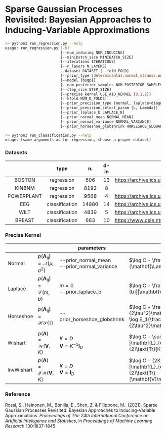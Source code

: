 # Sparse Gaussian Processes Revisited: Bayesian Approaches to Inducing-Variable Approximations

```bash
>> python3 run_regression.py --help
usage: run_regression.py [-h] 
                         [--num_inducing NUM_INDUCING]
                         [--minibatch_size MINIBATCH_SIZE]
                         [--iterations ITERATIONS] 
                         [--n_layers N_LAYERS]
                         --dataset DATASET [--fold FOLD]
                         [--prior_type {determinantal,normal,strauss,uniform}]
                         [--model {bsgp}]
                         [--num_posterior_samples NUM_POSTERIOR_SAMPLES]
                         [--step_size STEP_SIZE]
                         [--precise_kernel USE_AID_KERNEL {0,1,2}]
                         [--kfold NUM_K_FOLDS]
                         [--prior_precision_type {normal, laplace+diagnormal, horseshoe+diagnormal, wishart, invwishart}]
                         [--prior_precision_select_param {L, Lambda}]
                         [--prior_laplace_b LAPLACE_B]
                         [--prior_normal_mean NORMAL_MEAN]
                         [--prior_normal_variance NORMAL_VARIANCE]
                         [--prior_horseshoe_globshrink HORSESHOE_GLOBAL_SHRINKAGE]

>> python3 run_classification.py --help
usage: [same arguments as for regression, choose a proper dataset]
```

### Datasets

|            |      type      |   n.  | d-in |                                                                     |
|:----------:|:--------------:|:-----:|:----:|---------------------------------------------------------------------|
|     BOSTON |     regression |   506 |   13 | https://archive.ics.uci.edu/ml/datasets/Housing                     |
|     KIN8NM |     regression |  8192 |    8 |                                                                     |
| POWERPLANT |     regression |  9568 |    4 | https://archive.ics.uci.edu/dataset/294/combined+cycle+power+plant  |
|        EEG | classification | 14980 |   14 | https://archive.ics.uci.edu/dataset/264/eeg+eye+state               |
|       WILT | classification |  4839 |    5 | https://archive.ics.uci.edu/dataset/285/wilt                        |
|     BREAST | classification |   683 |   10 | https://www.csie.ntu.edu.tw/~cjlin/libsvmtools/datasets/binary.html |                                                                |

### Precise Kernel

|            |                                                         | parameters                                         | log-pdf                                                                                                   |
|------------|---------------------------------------------------------|----------------------------------------------------|-----------------------------------------------------------------------------------------------------------|
| Normal     | $p(\mathbf{\Lambda_{ij}}) = \mathcal{N}(\mu, \sigma^2)$ | --prior_normal_mean <br /> --prior_normal_variance | $\log C - \frac{1}{2\sigma^2}(\mathbf{\Lambda_{ij}} - \mu)^2$                                             |
| Laplace    | $p(\mathbf{\Lambda_{ij}}) = \mathcal{L}(m,b)$           | $m = 0$  <br /> --prior_laplace_b                  | $\log C - \frac{1}{b}\|\|\mathbf{\Lambda_{ij}} - m\|\|_1$                                                 |
| Horseshoe  | $p(\mathbf{\Lambda_{ij}}) = \mathcal{HS}(\tau)$         | --prior_horseshoe_globshrink                       | $\log C + \frac{1}{2\tau^2}\mathbf{\Lambda_{ij}}^2 + \log E_1(\frac{1}{2\tau^2}\mathbf{\Lambda_{ij}}^2)$  |
| Wishart    | $p(\mathbf{\Lambda}) = \mathcal{W}(\mathbf{V},K)$       | $K = D$ <br />  $\mathbf{V} = K^{-1}\mathbf{I}_D$  | $\log C - \sum_d{\log \|\mathbf{L}_{dd}\|} - \frac{1}{2}\text{Tr}[K\mathbf{\Lambda}]$                     |
| InvWishart | $p(\mathbf{\Lambda}) = \mathcal{IW}(\mathbf{V},K)$      | $K = D$ <br />  $\mathbf{V} = \mathbf{I}_D$        | $\log C - (2K + 1)\sum_d{\log \|\mathbf{L}_{dd}\|} - \frac{1}{2}\text{Tr}[\mathbf{V}\mathbf{\Lambda}^-1]$ |

### Reference
Rossi, S., Heinonen, M., Bonilla, E., Shen, Z. &amp; Filippone, M.. (2021).  Sparse Gaussian Processes Revisited: Bayesian Approaches to Inducing-Variable Approximations. <i>Proceedings of The 24th International Conference on Artificial Intelligence and Statistics</i>, in <i>Proceedings of Machine Learning Research</i> 130:1837-1845 
